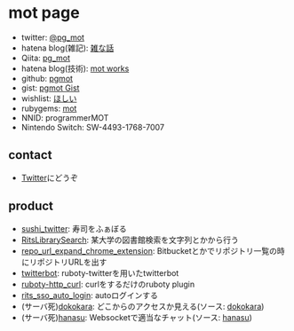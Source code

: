 
# mot page
- twitter: [@pg_mot](https://twitter.com/pg_mot)
- hatena blog(雑記): [雑な話](http://programmermot.hatenablog.com)
- Qiita: [pg_mot](http://qiita.com/pg_mot)
- hatena blog(技術): [mot works](http://pgmot.hatenablog.com)
- github: [pgmot](https://github.com/pgmot)
- gist: [pgmot Gist](https://gist.github.com/pgmot)
- wishlist: [ほしい](http://www.amazon.co.jp/registry/wishlist/3DXESHIQTKZY3)
- rubygems: [mot](https://rubygems.org/profiles/mot)
- NNID: programmerMOT
- Nintendo Switch: SW-4493-1768-7007

## contact
- [Twitter](https://twitter.com/pg_mot)にどうぞ

## product
- [sushi\_twitter](https://github.com/pgmot/sushi_twitter): 寿司をふぁぼる
- [RitsLibrarySearch](https://github.com/pgmot/RitsLibrarySearch): 某大学の図書館検索を文字列とかから行う
- [repo\_url\_expand\_chrome\_extension](https://github.com/pgmot/repo_url_expand_chrome_extension): Bitbucketとかでリポジトリ一覧の時にリポジトリURLを出す
- [twitterbot](https://github.com/pgmot/twitterbot): ruboty-twitterを用いたtwitterbot
- [ruboty-http\_curl](https://github.com/pgmot/ruboty-http_curl): curlをするだけのruboty plugin
- [rits\_sso\_auto\_login](https://github.com/pgmot/rits_sso_auto_login): autoログインする
- (サーバ死)[dokokara](https://dokokara.app.pgmot.com/): どこからのアクセスか見える(ソース: [dokokara](https://github.com/pgmot/dokokara))
- (サーバ死)[hanasu](http://hanasu.app.pgmot.com/): Websocketで適当なチャット(ソース: [hanasu](https://github.com/pgmot/hanasu))
